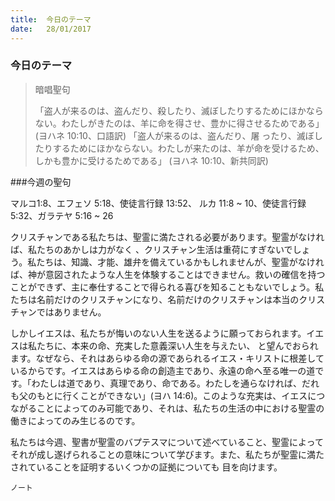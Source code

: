 ```yaml
---
title:  今日のテーマ
date:   28/01/2017
---
```


### 今日のテーマ

> <p>暗唱聖句</p>
> 「盗人が来るのは、盗んだり、殺したり、滅ぼしたりするためにほかならない。わたしがきたのは、羊に命を得させ、豊かに得させるためである」	(ヨハネ 10:10、口語訳)	 
>「盗人が来るのは、盗んだり、屠 ったり、滅ぼしたりするためにほかならない。わたしが来たのは、羊が命を受けるため、しかも豊かに受けるためである」	 (ヨハネ 10:10、新共同訳)

###今週の聖句

マルコ1:8、エフェソ 5:18、使徒言行録 13:52、	ルカ 11:8 ~ 10、使徒言行録 5:32、ガラテヤ 5:16 ~ 26

 クリスチャンである私たちは、聖霊に満たされる必要があります。聖霊がなければ、私たちのあかしは力がなく 、クリスチャン生活は重荷にすぎないでしょう。私たちは、知識、才能、雄弁を備えているかもしれませんが、聖霊がなければ、神が意図されたような人生を体験することはできません。救いの確信を持つことができず、主に奉仕することで得られる喜びを知ることもないでしょう。私たちは名前だけのクリスチャンになり、名前だけのクリスチャンは本当のクリスチャンではありません。

 しかしイエスは、私たちが悔いのない人生を送るように願っておられます。イエスは私たちに、本来の命、充実した意義深い人生を与えたい、 と望んでおられます。なぜなら、それはあらゆる命の源であられるイエス・キリストに根差しているからです。イエスはあらゆる命の創造主であり、永遠の命へ至る唯一の道です。「わたしは道であり、真理であり、命である。わたしを通らなければ、だれも父のもとに行くことができない」(ヨハ 14:6)。このような充実は、イエスにつながることによってのみ可能であり、それは、私たちの生活の中における聖霊の働きによってのみ生じるのです。

 私たちは今週、聖書が聖霊のバプテスマについて述べていること、聖霊によってそれが成し遂げられることの意味について学びます。また、私たちが聖霊に満たされていることを証明するいくつかの証拠についても 目を向けます。
 
`ノート`
